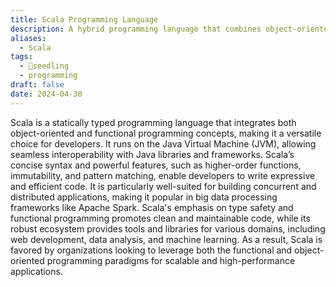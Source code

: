 ```yaml
---
title: Scala Programming Language
description: A hybrid programming language that combines object-oriented and functional programming paradigms, designed for high-performance applications and interoperability with Java.
aliases:
  - Scala
tags:
  - 🌱seedling
  - programming
draft: false
date: 2024-04-30
---
```


Scala is a statically typed programming language that integrates both object-oriented and functional programming concepts, making it a versatile choice for developers. It runs on the Java Virtual Machine (JVM), allowing seamless interoperability with Java libraries and frameworks. Scala’s concise syntax and powerful features, such as higher-order functions, immutability, and pattern matching, enable developers to write expressive and efficient code. It is particularly well-suited for building concurrent and distributed applications, making it popular in big data processing frameworks like Apache Spark. Scala's emphasis on type safety and functional programming promotes clean and maintainable code, while its robust ecosystem provides tools and libraries for various domains, including web development, data analysis, and machine learning. As a result, Scala is favored by organizations looking to leverage both the functional and object-oriented programming paradigms for scalable and high-performance applications.